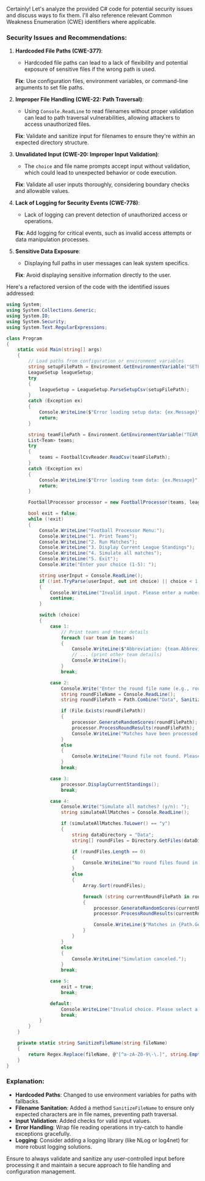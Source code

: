 Certainly! Let's analyze the provided C# code for potential security issues and discuss ways to fix them. I'll also reference relevant Common Weakness Enumeration (CWE) identifiers where applicable.

### Security Issues and Recommendations:

1. **Hardcoded File Paths (CWE-377)**:
   - Hardcoded file paths can lead to a lack of flexibility and potential exposure of sensitive files if the wrong path is used.
   
   **Fix**: Use configuration files, environment variables, or command-line arguments to set file paths.

2. **Improper File Handling (CWE-22: Path Traversal)**:
   - Using `Console.ReadLine` to read filenames without proper validation can lead to path traversal vulnerabilities, allowing attackers to access unauthorized files.
   
   **Fix**: Validate and sanitize input for filenames to ensure they're within an expected directory structure.

3. **Unvalidated Input (CWE-20: Improper Input Validation)**:
   - The `choice` and file name prompts accept input without validation, which could lead to unexpected behavior or code execution.
   
   **Fix**: Validate all user inputs thoroughly, considering boundary checks and allowable values.

4. **Lack of Logging for Security Events (CWE-778)**:
   - Lack of logging can prevent detection of unauthorized access or operations.
   
   **Fix**: Add logging for critical events, such as invalid access attempts or data manipulation processes.

5. **Sensitive Data Exposure**:
   - Displaying full paths in user messages can leak system specifics.
   
   **Fix**: Avoid displaying sensitive information directly to the user.

Here's a refactored version of the code with the identified issues addressed:

```cs
using System;
using System.Collections.Generic;
using System.IO;
using System.Security;
using System.Text.RegularExpressions;

class Program
{
    static void Main(string[] args)
    {
        // Load paths from configuration or environment variables
        string setupFilePath = Environment.GetEnvironmentVariable("SETUP_FILE_PATH") ?? @"setup.csv";
        LeagueSetup leagueSetup;
        try
        {
            leagueSetup = LeagueSetup.ParseSetupCsv(setupFilePath);
        }
        catch (Exception ex)
        {
            Console.WriteLine($"Error loading setup data: {ex.Message}");
            return;
        }

        string teamFilePath = Environment.GetEnvironmentVariable("TEAM_FILE_PATH") ?? @"teams.csv";
        List<Team> teams;
        try
        {
            teams = FootballCsvReader.ReadCsv(teamFilePath);
        }
        catch (Exception ex)
        {
            Console.WriteLine($"Error loading team data: {ex.Message}");
            return;
        }

        FootballProcessor processor = new FootballProcessor(teams, leagueSetup);

        bool exit = false;
        while (!exit)
        {
            Console.WriteLine("Football Processor Menu:");
            Console.WriteLine("1. Print Teams");
            Console.WriteLine("2. Run Matches");
            Console.WriteLine("3. Display Current League Standings");
            Console.WriteLine("4. Simulate all matches");
            Console.WriteLine("5. Exit");
            Console.Write("Enter your choice (1-5): ");

            string userInput = Console.ReadLine();
            if (!int.TryParse(userInput, out int choice) || choice < 1 || choice > 5)
            {
                Console.WriteLine("Invalid input. Please enter a number between 1 and 5.");
                continue;
            }

            switch (choice)
            {
                case 1:
                    // Print teams and their details
                    foreach (var team in teams)
                    {
                        Console.WriteLine($"Abbreviation: {team.Abbreviation}");
                        // ... (print other team details)
                        Console.WriteLine();
                    }
                    break;

                case 2:
                    Console.Write("Enter the round file name (e.g., round-1.csv): ");
                    string roundFileName = Console.ReadLine();
                    string roundFilePath = Path.Combine("Data", SanitizeFileName(roundFileName));

                    if (File.Exists(roundFilePath))
                    {
                        processor.GenerateRandomScores(roundFilePath);
                        processor.ProcessRoundResults(roundFilePath);
                        Console.WriteLine("Matches have been processed.");
                    }
                    else
                    {
                        Console.WriteLine("Round file not found. Please check the file name.");
                    }
                    break;

                case 3:
                    processor.DisplayCurrentStandings();
                    break;

                case 4:
                    Console.Write("Simulate all matches? (y/n): ");
                    string simulateAllMatches = Console.ReadLine();

                    if (simulateAllMatches.ToLower() == "y")
                    {
                        string dataDirectory = "Data";
                        string[] roundFiles = Directory.GetFiles(dataDirectory, "round-*.csv");

                        if (roundFiles.Length == 0)
                        {
                            Console.WriteLine("No round files found in the 'Data' directory.");
                        }
                        else
                        {
                            Array.Sort(roundFiles);

                            foreach (string currentRoundFilePath in roundFiles)
                            {
                                processor.GenerateRandomScores(currentRoundFilePath);
                                processor.ProcessRoundResults(currentRoundFilePath);

                                Console.WriteLine($"Matches in {Path.GetFileName(currentRoundFilePath)} have been processed.");
                            }
                        }
                    }
                    else
                    {
                        Console.WriteLine("Simulation canceled.");
                    }
                    break;

                case 5:
                    exit = true;
                    break;

                default:
                    Console.WriteLine("Invalid choice. Please select a valid option.");
                    break;
            }
        }
    }

    private static string SanitizeFileName(string fileName)
    {
        return Regex.Replace(fileName, @"[^a-zA-Z0-9\-\.]", string.Empty);
    }
}
```

### Explanation:
- **Hardcoded Paths**: Changed to use environment variables for paths with fallbacks.
- **Filename Sanitation**: Added a method `SanitizeFileName` to ensure only expected characters are in file names, preventing path traversal.
- **Input Validation**: Added checks for valid input values.
- **Error Handling**: Wrap file reading operations in try-catch to handle exceptions gracefully.
- **Logging**: Consider adding a logging library (like NLog or log4net) for more robust logging solutions.

Ensure to always validate and sanitize any user-controlled input before processing it and maintain a secure approach to file handling and configuration management.